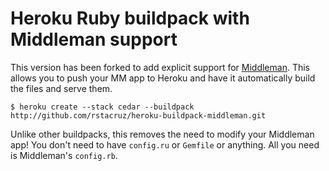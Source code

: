Heroku Ruby buildpack with Middleman support
============================================

This version has been forked to add explicit support for
[Middleman](http://www.middlemanapp.com). This allows you to push your MM app to
Heroku and have it automatically build the files and serve them.

    $ heroku create --stack cedar --buildpack http://github.com/rstacruz/heroku-buildpack-middleman.git

Unlike other buildpacks, this removes the need to modify your Middleman app! You
don't need to have `config.ru` or `Gemfile` or anything. All you need is
Middleman's `config.rb`.

